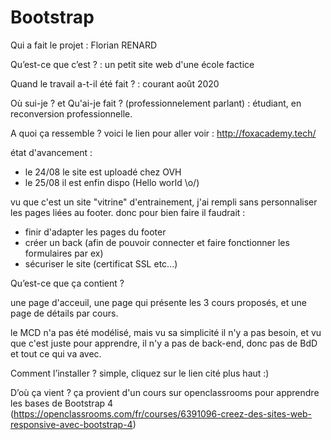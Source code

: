 # Bootstrap

Qui a fait le projet : Florian RENARD

Qu’est-ce que c’est ? : un petit site web d'une école factice

Quand le travail a-t-il été fait ? : courant août 2020 

Où sui-je ? et Qu'ai-je fait ?  (professionnelement parlant) : étudiant, en reconversion professionnelle.

A quoi ça ressemble ? voici le lien pour aller voir : http://foxacademy.tech/

état d'avancement : 

- le 24/08 le site est uploadé chez OVH
- le 25/08 il est enfin dispo (Hello world \o/)

vu que c'est un site "vitrine" d'entrainement, j'ai rempli sans personnaliser les pages liées au footer. donc pour bien faire il faudrait :

- finir d'adapter les pages du footer
- créer un back (afin de pouvoir connecter et faire fonctionner les formulaires par ex)
- sécuriser le site (certificat SSL etc...)

Qu’est-ce que ça contient ? 

une page d'acceuil, une page qui présente les 3 cours proposés, et une page de détails par cours.

le MCD n'a pas été modélisé, mais vu sa simplicité il n'y a pas besoin, et vu que c'est juste pour apprendre, il n'y a pas de back-end, donc pas de BdD et tout ce qui va avec.

Comment l’installer ? simple, cliquez sur le lien cité plus haut :)

D’où ça vient ? ça provient d'un cours sur openclassrooms pour apprendre les bases de Bootstrap 4 (https://openclassrooms.com/fr/courses/6391096-creez-des-sites-web-responsive-avec-bootstrap-4)

